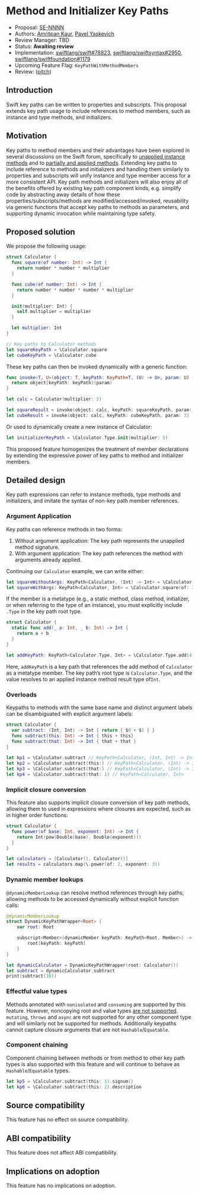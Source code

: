 # Method and Initializer Key Paths

* Proposal: [SE-NNNN](NNNN-filename.md)
* Authors: [Amritpan Kaur](https://github.com/amritpan), [Pavel Yaskevich](https://github.com/xedin)
* Review Manager: TBD
* Status: **Awaiting review**
* Implementation: [swiftlang/swift#78823](https://github.com/swiftlang/swift/pull/78823),  [swiftlang/swiftsyntax#2950](https://github.com/swiftlang/swift-syntax/pull/2950), [swiftlang/swiftfoundation#1179](https://github.com/swiftlang/swift-foundation/pull/1179) 
* Upcoming Feature Flag: `KeyPathWithMethodMembers`
* Review: ([pitch](https://forums.swift.org/t/pitch-method-key-paths/76678))

## Introduction

Swift key paths can be written to properties and subscripts. This proposal extends key path usage to include references to method members, such as instance and type methods, and initializers.

## Motivation

Key paths to method members and their advantages have been explored in several discussions on the Swift forum, specifically to [unapplied instance methods](https://forums.swift.org/t/allow-key-paths-to-reference-unapplied-instance-methods/35582) and to [partially and applied methods](https://forums.swift.org/t/pitch-allow-keypaths-to-represent-functions/67630). Extending key paths to include reference to methods and initializers and handling them similarly to properties and subscripts will unify instance and type member access for a more consistent API. Key path methods and initializers will also enjoy all of the benefits offered by existing key path component kinds, e.g. simplify code by abstracting away details of how these properties/subscripts/methods are modified/accessed/invoked, reusability via generic functions that accept key paths to methods as parameters, and supporting dynamic invocation while maintaining type safety.

## Proposed solution

We propose the following usage:

```swift
struct Calculator {
  func square(of number: Int) -> Int {
    return number * number * multiplier
  }

  func cube(of number: Int) -> Int {
    return number * number * number * multiplier
  }

  init(multiplier: Int) {
    self.multiplier = multiplier
  }

  let multiplier: Int
}

// Key paths to Calculator methods
let squareKeyPath = \Calculator.square
let cubeKeyPath = \Calculator.cube
```

These key paths can then be invoked dynamically with a generic function:

```swift
func invoke<T, U>(object: T, keyPath: KeyPath<T, (U) -> U>, param: U) -> U {
  return object[keyPath: keyPath](param)
}

let calc = Calculator(multiplier: 2)

let squareResult = invoke(object: calc, keyPath: squareKeyPath, param: 3)
let cubeResult = invoke(object: calc, keyPath: cubeKeyPath, param: 3)
```

Or used to dynamically create a new instance of Calculator:

```swift
let initializerKeyPath = \Calculator.Type.init(multiplier: 5)
```

This proposed feature homogenizes the treatment of member declarations by extending the expressive power of key paths to method and initializer members.

## Detailed design

Key path expressions can refer to instance methods, type methods and initializers, and imitate the syntax of non-key path member references.

### Argument Application

Key paths can reference methods in two forms:

1. Without argument application: The key path represents the unapplied method signature.
2. With argument application: The key path references the method with arguments already applied.

Continuing our `Calculator` example, we can write either:

```swift
let squareWithoutArgs: KeyPath<Calculator, (Int) -> Int> = \Calculator.square
let squareWithArgs: KeyPath<Calculator, Int> = \Calculator.square(of: 3)
```

If the member is a metatype (e.g., a static method, class method, initializer, or when referring to the type of an instance), you must explicitly include `.Type` in the key path root type.

```swift
struct Calculator {
  static func add(_ a: Int, _ b: Int) -> Int {
    return a + b
  }
}

let addKeyPath: KeyPath<Calculator.Type, Int> = \Calculator.Type.add(4, 5)
```

Here, `addKeyPath` is a key path that references the add method of `Calculator` as a metatype member. The key path’s root type is `Calculator.Type`, and the value resolves to an applied instance method result type of`Int`. 

### Overloads

Keypaths to methods with the same base name and distinct argument labels can be disambiguated with explicit  argument labels:

```swift
struct Calculator {
  var subtract: (Int, Int) -> Int { return { $0 + $1 } }
  func subtract(this: Int) -> Int { this + this}
  func subtract(that: Int) -> Int { that + that }
}
  
let kp1 = \Calculator.subtract // KeyPath<Calculator, (Int, Int) -> Int
let kp2 = \Calculator.subtract(this:) // KeyPath<Calculator, (Int) -> Int>
let kp3 = \Calculator.subtract(that:) // KeyPath<Calculator, (Int) -> Int>
let kp4 = \Calculator.subtract(that: 1) // KeyPath<Calculator, Int>
```

### Implicit closure conversion

This feature also supports implicit closure conversion of key path methods, allowing them to used in expressions where closures are expected, such as in higher order functions: 

```swift
struct Calculator {
  func power(of base: Int, exponent: Int) -> Int {
    return Int(pow(Double(base), Double(exponent)))
  }
}

let calculators = [Calculator(), Calculator()]
let results = calculators.map(\.power(of: 2, exponent: 3))
```

### Dynamic member lookups

`@dynamicMemberLookup` can resolve method references through key paths, allowing methods to be accessed dynamically without explicit function calls:

```swift
@dynamicMemberLookup
struct DynamicKeyPathWrapper<Root> {
    var root: Root

    subscript<Member>(dynamicMember keyPath: KeyPath<Root, Member>) -> Member {
        root[keyPath: keyPath]
    }
}

let dynamicCalculator = DynamicKeyPathWrapper(root: Calculator())
let subtract = dynamicCalculator.subtract
print(subtract(10))
```

### Effectful value types

Methods annotated with `nonisolated` and `consuming` are supported by this feature. However, noncopying root and value types [are not supported](https://github.com/swiftlang/swift-evolution/blob/main/proposals/0437-noncopyable-stdlib-primitives.md#additional-future-work). `mutating`, `throws` and `async` are not supported for any other component type and will similarly not be supported for methods. Additionally keypaths cannot capture closure arguments that are not `Hashable`/`Equatable`.

### Component chaining

Component chaining between methods or from method to other key path types is also supported with this feature and will continue to behave as `Hashable`/`Equatable` types.

```swift
let kp5 = \Calculator.subtract(this: 1).signum()  
let kp6 = \Calculator.subtract(this: 2).description
```

## Source compatibility

This feature has no effect on source compatibility.

## ABI compatibility

This feature does not affect ABI compatibility.

## Implications on adoption

This feature has no implications on adoption.
